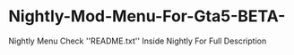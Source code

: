# Nightly-Mod-Menu-For-Gta5-BETA-
Nightly Menu 
Check ''README.txt'' Inside Nightly For Full Description 
